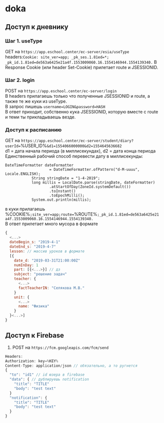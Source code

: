 # doka
## Доступ к дневнику
### Шаг 1. useType
GET на `https://app.eschool.center/ec-server/esia/useType`<br>
headers:`Cookie: site_ver=app; _pk_ses.1.81ed=*; _pk_id.1.81ed=de563a6425e21a4f.1553009060.16.1554146944.1554139340.`
В Response Cookie (или header Set-Cookie) прилетает route и JSESSIONID.
### Шаг 2. login
POST на `https://app.eschool.center/ec-server/login`<br>
В headers прилагаешь только что полученные JSESSIONID и route, а также те же куки из useType.<br>
В запрос пишешь `username=LOGIN&password=HASH`<br>
В ответ приходит, собственно кука JSESSIONID, которую вместе с route и теми ты прикладываешь везде.<br>
### Доступ к расписанию
GET на `https://app.eschool.center/ec-server/student/diary?userId=`%USER_ID%`&d1=1554066000000&d2=1554645636682`<br>
d1 = дата начала периода (в миллисекундах), d2 = дата конца периода <br>
Единственный рабочий способ перевести дату в миллисекунды:
```
DateTimeFormatter dateFormatter
                    = DateTimeFormatter.ofPattern("d-M-uuuu", Locale.ENGLISH);
            String stringDate = "1-4-2019";
            long millis = LocalDate.parse(stringDate, dateFormatter)
                    .atStartOfDay(ZoneId.systemDefault())
                    .toInstant()
                    .toEpochMilli();
            System.out.println(millis);
```
в куки прилагаешь<br>
%COOKIE%`;site_ver=app;route=`%ROUTE%`;_pk_id.1.81ed=de563a6425e21a4f.1553009060.16.1554146944.1554139340.`<br>
В ответ прилетает много мусора в формате
``` javascript
{
  <...>
  dateBegin_s: "2019-4-1"
  dateEnd_s: "2019-4-7"
  lesson: // массив уроков в формате
  [{
    date_d: "2019-03-31T21:00:00Z"
    numInDay: 1
    part: [{<...>}] // дз
    subject: "решение задач"
    teacher: {
      <...>
      factTeacherIN: "Селякова М.В."
    }
    unit: {
      <...>
      name: "Физика"
    }
  }<...>]
}
```
## Доступ к Firebase
1. POST на `https://fcm.googleapis.com/fcm/send`
``` javascript
Headers:
Authorization: key=%KEY%
Content-Type: application/json // обязательно, а то ругнется
{
  "to": "id1" // id юзера в firebase
  "data": { // дублируешь notification
    "title": "TITLE"
    "body": "test text"
  }
  "notification": {
    "title": "TITLE"
    "body": "test text"
  }
}
```
